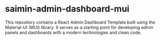 # saimin-admin-dashboard-mui
This repository contains a React Admin Dashboard Template built using the Material-UI (MUI) library. It serves as a starting point for developing admin panels and dashboards with a modern technologies and clean code.
